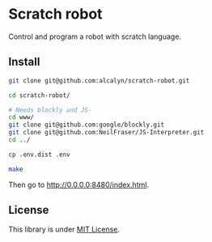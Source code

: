 # Scratch robot

Control and program a robot with scratch language.


## Install

``` bash
git clone git@github.com:alcalyn/scratch-robot.git

cd scratch-robot/

# Needs blockly and JS-
cd www/
git clone git@github.com:google/blockly.git
git clone git@github.com:NeilFraser/JS-Interpreter.git
cd ../

cp .env.dist .env

make
```

Then go to <http://0.0.0.0:8480/index.html>.


## License

This library is under [MIT License](LICENSE).
